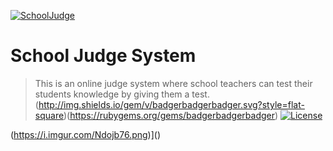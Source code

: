 <a href="https://github.com/Svetloslav15/school-judge-system"><img src="https://i.imgur.com/JtHwwum.png" title="SchoolJudge" alt="SchoolJudge"></a>

# School Judge System

> This is an online judge system where school teachers can test their students knowledge by giving them a test.
(http://img.shields.io/gem/v/badgerbadgerbadger.svg?style=flat-square)(https://rubygems.org/gems/badgerbadgerbadger) [![License](http://img.shields.io/:license-mit-blue.svg?style=flat-square)](http://badges.mit-license.org)

(https://i.imgur.com/Ndojb76.png)]()
